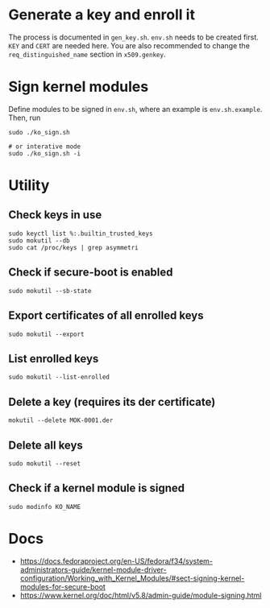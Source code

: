 # Generate a key and enroll it

The process is documented in `gen_key.sh`. `env.sh` needs to be created first. `KEY` and `CERT` are needed here. You are also recommended to change the `req_distinguished_name` section in `x509.genkey`.

# Sign kernel modules

Define modules to be signed in `env.sh`, where an example is `env.sh.example`. Then, run

```
sudo ./ko_sign.sh

# or interative mode
sudo ./ko_sign.sh -i
```

# Utility

## Check keys in use

```
sudo keyctl list %:.builtin_trusted_keys
sudo mokutil --db
sudo cat /proc/keys | grep asymmetri
```

## Check if secure-boot is enabled

```
sudo mokutil --sb-state
```

## Export certificates of all enrolled keys

```
sudo mokutil --export
```

## List enrolled keys

```
sudo mokutil --list-enrolled
```

## Delete a key (requires its der certificate)

```
mokutil --delete MOK-0001.der
```

## Delete all keys

```
sudo mokutil --reset
```

## Check if a kernel module is signed

```
sudo modinfo KO_NAME
```

# Docs

- <https://docs.fedoraproject.org/en-US/fedora/f34/system-administrators-guide/kernel-module-driver-configuration/Working_with_Kernel_Modules/#sect-signing-kernel-modules-for-secure-boot>
- <https://www.kernel.org/doc/html/v5.8/admin-guide/module-signing.html>
